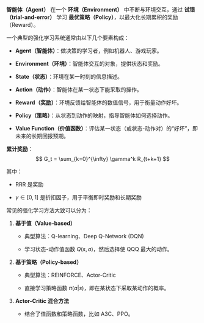 **智能体（Agent）** 在一个 **环境（Environment）** 中不断与环境交互，通过 **试错（trial-and-error）** 学习 **最优策略（Policy）**，以最大化长期累积的奖励（Reward）。

一个典型的强化学习系统通常由以下几个要素构成：

-   **Agent（智能体）**：做决策的学习者，例如机器人、游戏玩家。
    
-   **Environment（环境）**：智能体交互的对象，提供状态和奖励。
    
-   **State（状态）**：环境在某一时刻的信息描述。
    
-   **Action（动作）**：智能体在某一状态下能采取的操作。
    
-   **Reward（奖励）**：环境反馈给智能体的数值信号，用于衡量动作好坏。
    
-   **Policy（策略）**：从状态到动作的映射，指导智能体如何选择动作。
    
-   **Value Function（价值函数）**：评估某一状态（或状态-动作对）的“好坏”，即未来的长期回报预期。

**累计奖励**：$$
G_t = \sum_{k=0}^{\infty} \gamma^k R_{t+k+1}
$$

其中：

-   RRR 是奖励
    
-   $\gamma \in [0,1]$ 是折扣因子，用于平衡即时奖励和长期奖励

常见的强化学习方法大致可以分为：

1.  **基于值（Value-based）**
    
    -   典型算法：Q-learning、Deep Q-Network (DQN)
        
    -   学习状态-动作值函数 $Q(s, a)$，然后选择使 QQQ 最大的动作。
    
2.  **基于策略（Policy-based）**
    
    -   典型算法：REINFORCE、Actor-Critic
        
    -   直接学习策略函数 $\pi(a|s)$，即在某状态下采取某动作的概率。
    
3.  **Actor-Critic 混合方法**
    
    -   结合了值函数和策略函数，比如 A3C、PPO。